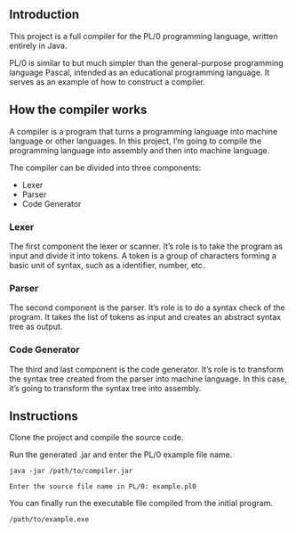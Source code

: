 ## Introduction

This project is a full compiler for the PL/0 programming language, written entirely in Java.

PL/0 is similar to but much simpler than the general-purpose programming language Pascal, intended as an educational programming language. It serves as an example of how to construct a compiler.


## How the compiler works

A compiler is a program that turns a programming language into machine language or other languages. In this project, I’m going to compile the programming language into assembly and then into machine language.

The compiler can be divided into three components:

- Lexer
- Parser
- Code Generator

### Lexer
The first component the lexer or scanner. It’s role is to take the program as input and divide it into tokens. A token is a  group of characters forming a basic unit of syntax, such as a identifier, number, etc.

### Parser
The second component is the parser. It’s role is to do a syntax check of the program. It takes the list of tokens as input and creates an abstract syntax tree as output.

### Code Generator
The third and last component is the code generator. It’s role is to transform the syntax tree created from the parser into machine language. In this case, it’s going to transform the syntax tree into assembly.


## Instructions

Clone the project and compile the source code.

Run the generated .jar and enter the PL/0 example file name.

```
java -jar /path/to/compiler.jar
```

```
Enter the source file name in PL/0: example.pl0
```

You can finally run the executable file compiled from the initial program.

```
/path/to/example.exe
```


